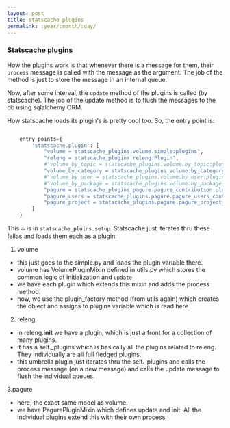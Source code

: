 ```yaml
---
layout: post
title: statscache plugins
permalink: :year/:month/:day/
---
```


### Statscache plugins

How the plugins work is that whenever there is a message for them, their `process` message is called with the message as the argument. The job of the method is just to store the message in an internal queue.


Now, after some interval, the `update` method of the plugins is called (by statscache). The job of the update method is to flush the messages to the db using sqlalchemy ORM.


How statscache loads its plugin's is pretty cool too.
So, the entry point is:

```python

    entry_points={
        'statscache.plugin': [
            "volume = statscache_plugins.volume.simple:plugins",
            "releng = statscache_plugins.releng:Plugin",
            #"volume_by_topic = statscache_plugins.volume.by_topic:plugins",
            "volume_by_category = statscache_plugins.volume.by_category:plugins",
            #"volume_by_user = statscache_plugins.volume.by_user:plugins",
            #"volume_by_package = statscache_plugins.volume.by_package:plugins",
            "pagure = statscache_plugins.pagure.pagure_contribution:plugins",
            "pagure_users = statscache_plugins.pagure.pagure_users_contribution:plugins",
            "pagure_project = statscache_plugins.pagure.pagure_project_contribution:plugins",
        ]
    }

```
This :top: is in `statscache_pluins.setup`. Statscache just iterates thru these fellas and loads them each as a plugin.

1. volume
 - this just goes to the simple.py and loads the plugin variable there.
 - volume has VolumePluginMixin defined in utils.py which stores the common logic of initialization and `update`
 - we have each plugin which extends this mixin and adds the process method.
 - now, we use the plugin_factory method (from utils again) which creates the object and assigns to plugins variable which is read here


2. releng
 - in releng.__init__ we have a plugin, which is just a front for a collection of many plugins.
 - it has a self._plugins which is basically all the plugins related to releng. They individually are all full fledged plugins.
 - this umbrella plugin just iterates thru the self._plugins and calls the process message (on a new message) and calls the update message to flush the individual queues.


3.pagure
 - here, the exact same model as volume.
 - we have PagurePluginMixin which defines update and init. All the individual plugins extend this with their own process.
